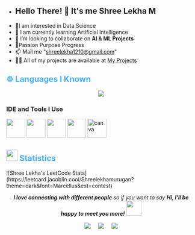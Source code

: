 -  ## Hello There! 👋 It's me Shree Lekha M
-  🔭I am interested in Data Science
-  🌱 I am  currently learning Artificial Intelligence  
-  👯 I’m looking to collaborate on **AI & ML Projects**
-  🤝Passion Purpose Progress 
-  📫 Mail me "shreelekha1210@gmail.com"
-  👨‍💻 All of my projects are available at [My Projects](https://github.com/shree1210)


<h2 style="color: #44AEFB">⚙️ Languages I Known</h2>

<p align="center">
  <a href="https://skillicons.dev">
    <img src="https://skillicons.dev/icons?i=c,python,java,html,css&theme=dark" />
  </a>
</p>

### IDE and Tools I Use
<img height="50" width="50" src="https://img.icons8.com/color/48/000000/visual-studio-code-2019.png"/> <img height="50" width="50" src="https://img.icons8.com/color/48/000000/pycharm.png"/> <img height="50" width="50" src="https://img.icons8.com/color/50/000000/git.png"/>  <img height="50" src="https://img.icons8.com/officel/480/null/java-eclipse.png"/> <img width="50" height="50" src="https://img.icons8.com/fluency/48/canva.png" alt="canva"/> 


<!-- Statistics -->

<h2 style="color: #44AEFB"><img src="https://media4.giphy.com/media/MIGbtLZoVjbl0bYbAd/giphy.gif?cid=ecf05e472t2h0i8d7dcjaoau9iqtchhr899hxmpxzzgc7lyw&rid=giphy.gif" width="30"> Statistics</h2>
![Shree Lekha's LeetCode Stats](https://leetcard.jacoblin.cool/Shreelekhamurugan?theme=dark&font=Marcellus&ext=contest)


<p align="center"><em><b>I love connecting with different people</b> so if you want to say <b>Hi, I'll be happy to meet you more!</b></em> <img src="https://user-images.githubusercontent.com/74038190/241763891-7bb1e704-6026-48f9-8435-2f4d40101348.gif" width="40"></p>

<p align="center">
<a href="https://www.linkedin.com/in/shreelekha1210/" target="blank"><img align="center" src="https://img.shields.io/badge/LinkedIn-0077B5?style=for-the-badge&logo=linkedin&logoColor=white" /></a>   &nbsp;&nbsp;&nbsp;  
<a href="mailto:shreelekha1210@gmail.com" target="blank"><img align="center" src="https://img.shields.io/badge/Gmail-D14836?style=for-the-badge&logo=gmail&logoColor=white" /></a>    &nbsp;&nbsp;&nbsp;       
<a href="https://www.github.com/shree1210" target="blank"><img align="center" src="https://img.shields.io/badge/GitHub-100000?style=for-the-badge&logo=github&logoColor=white" /></a> <br>   
</p>

 
